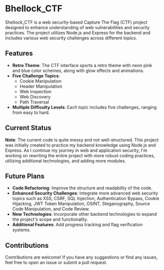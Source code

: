 # Bhellock_CTF

Shellock_CTF is a web security-based Capture The Flag (CTF) project designed to enhance understanding of web vulnerabilities and security practices. The project utilizes Node.js and Express for the backend and includes various web security challenges across different topics.

## Features

- **Retro Theme**: The CTF interface sports a retro theme with neon pink and blue color schemes, along with glow effects and animations.
- **Five Challenge Topics**: 
  - Cookie Manipulation
  - Header Manipulation
  - Web Inspection
  - Web Discovery
  - Path Traversal
- **Multiple Difficulty Levels**: Each topic includes five challenges, ranging from easy to hard.

## Current Status

**Note**: The current code is quite messy and not well-structured. This project was initially created to practice my backend knowledge using Node.js and Express. As I continue my journey in web and application security, I'm working on rewriting the entire project with more robust coding practices, utilizing additional technologies, and adding more modules.

## Future Plans

- **Code Refactoring**: Improve the structure and readability of the code.
- **Enhanced Security Challenges**: Integrate more advanced web security topics such as XSS, CSRF, SQL Injection, Authentication Bypass, Cookie Hijacking, JWT Token Manipulation, OSINT, Steganography, Source Code Manipulation, and Code Review.
- **New Technologies**: Incorporate other backend technologies to expand the project's scope and functionality.
- **Additional Features**: Add progress tracking and flag verification systems.

## Contributions

Contributions are welcome! If you have any suggestions or find any issues, feel free to open an issue or submit a pull request.

